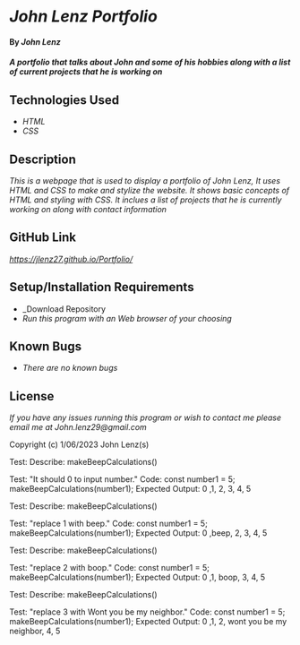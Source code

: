 # _John Lenz Portfolio_

#### By _**John Lenz**_

#### _A portfolio that talks about John and some of his hobbies along with a list of current projects that he is working on_

## Technologies Used

* _HTML_
* _CSS_


## Description

_This is a webpage that is used to display a portfolio of John Lenz, It uses HTML and CSS to make and stylize the website. It shows basic concepts of HTML and styling with CSS. It inclues a list of projects that he is currently working on along with contact information_

## GitHub Link
_https://jlenz27.github.io/Portfolio/_

## Setup/Installation Requirements
* _Download Repository
* _Run this program with an Web browser of your choosing_


## Known Bugs

* _There are no known bugs_


## License


_If you have any issues running this program or wish to contact me please email me at John.lenz29@gmail.com_

Copyright (c) 1/06/2023 John Lenz(s)


Test:
Describe: makeBeepCalculations()

Test: "It should 0 to input number."
Code:
const number1 = 5;
makeBeepCalculations(number1);
Expected Output: 0 ,1, 2, 3, 4, 5


Test:
Describe: makeBeepCalculations()

Test: "replace 1 with beep."
Code:
const number1 = 5;
makeBeepCalculations(number1);
Expected Output: 0 ,beep, 2, 3, 4, 5

Test:
Describe: makeBeepCalculations()

Test: "replace 2 with boop."
Code:
const number1 = 5;
makeBeepCalculations(number1);
Expected Output: 0 ,1, boop, 3, 4, 5

Test:
Describe: makeBeepCalculations()

Test: "replace 3 with Wont you be my neighbor."
Code:
const number1 = 5;
makeBeepCalculations(number1);
Expected Output: 0 ,1, 2, wont you be my neighbor, 4, 5